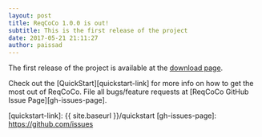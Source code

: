 ```yaml
---
layout: post
title: ReqCoCo 1.0.0 is out!
subtitle: This is the first release of the project
date: 2017-05-21 21:11:27
author: paissad
---
```

The first release of the project is available at the [download page][release-download-1.0.0].

Check out the [QuickStart][quickstart-link] for more info on how to get the most out of ReqCoCo. File all bugs/feature requests at [ReqCoCo GitHub Issue Page][gh-issues-page]. 

[release-download-1.0.0]: https://github.com/paissad/reqcoco/releases/tag/reqcoco-1.0.0
[quickstart-link]:   {{ site.baseurl }}/quickstart
[gh-issues-page]: https://github.com/issues
